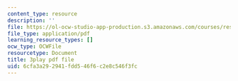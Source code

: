 ```yaml
---
content_type: resource
description: ''
file: https://ol-ocw-studio-app-production.s3.amazonaws.com/courses/res-3-002-collaborative-design-and-creative-expression-with-arduino-microcontrollers-january-iap-2017/6cfa3a292941fdd546f6c2e8c546f3fc_uPoKChMBeQY.pdf
file_type: application/pdf
learning_resource_types: []
ocw_type: OCWFile
resourcetype: Document
title: 3play pdf file
uid: 6cfa3a29-2941-fdd5-46f6-c2e8c546f3fc
---
```

